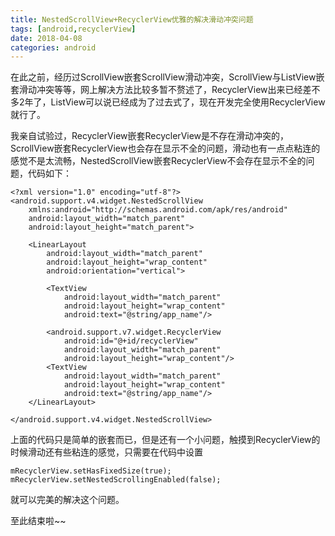 ```yaml
---
title: NestedScrollView+RecyclerView优雅的解决滑动冲突问题
tags: [android,recyclerView]
date: 2018-04-08
categories: android
---
```



在此之前，经历过ScrollView嵌套ScrollView滑动冲突，ScrollView与ListView嵌套滑动冲突等等，网上解决方法比较多暂不赘述了，RecyclerView出来已经差不多2年了，ListView可以说已经成为了过去式了，现在开发完全使用RecyclerView就行了。

<!--more-->

我亲自试验过，RecyclerView嵌套RecyclerView是不存在滑动冲突的，ScrollView嵌套RecyclerView也会存在显示不全的问题，滑动也有一点点粘连的感觉不是太流畅，NestedScrollView嵌套RecyclerView不会存在显示不全的问题，代码如下：

```
<?xml version="1.0" encoding="utf-8"?>
<android.support.v4.widget.NestedScrollView
    xmlns:android="http://schemas.android.com/apk/res/android"
    android:layout_width="match_parent"
    android:layout_height="match_parent">

    <LinearLayout
        android:layout_width="match_parent"
        android:layout_height="wrap_content"
        android:orientation="vertical">
        
        <TextView
            android:layout_width="match_parent"
            android:layout_height="wrap_content"
            android:text="@string/app_name"/>

        <android.support.v7.widget.RecyclerView
            android:id="@+id/recyclerView"
            android:layout_width="match_parent"
            android:layout_height="wrap_content"/>
        <TextView
            android:layout_width="match_parent"
            android:layout_height="wrap_content"
            android:text="@string/app_name"/>
    </LinearLayout>

</android.support.v4.widget.NestedScrollView>

```


上面的代码只是简单的嵌套而已，但是还有一个小问题，触摸到RecyclerView的时候滑动还有些粘连的感觉，只需要在代码中设置

```
mRecyclerView.setHasFixedSize(true);
mRecyclerView.setNestedScrollingEnabled(false);
```

就可以完美的解决这个问题。

至此结束啦~~
